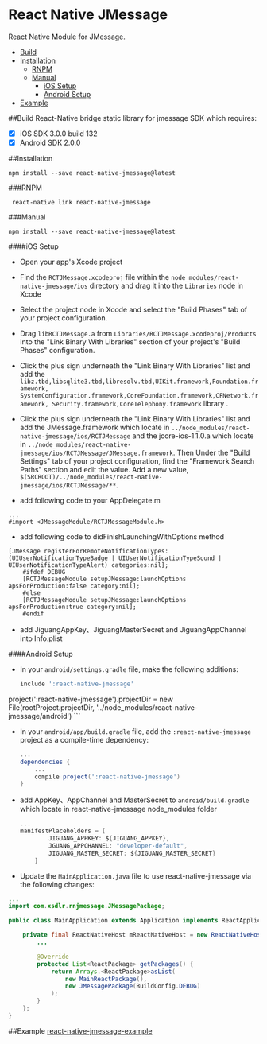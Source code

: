 # React Native JMessage

React Native Module for JMessage.

* [Build](#build)
* [Installation](#installation)
  * [RNPM](#rnpm)
  * [Manual](#manual)
    * [iOS Setup](#ios-setup)
    * [Android Setup](#android-setup)
* [Example](#example)

##Build
React-Native bridge static library for jmessage SDK which requires:

- [x] iOS SDK 3.0.0 build 132
- [x] Android SDK 2.0.0

##Installation
```shell
npm install --save react-native-jmessage@latest
```
###RNPM
```
 react-native link react-native-jmessage
```
###Manual
```shell
npm install --save react-native-jmessage@latest
```
####iOS Setup

* Open your app's Xcode project

* Find the `RCTJMessage.xcodeproj` file within the `node_modules/react-native-jmessage/ios` directory  and drag it into the `Libraries` node in Xcode

* Select the project node in Xcode and select the "Build Phases" tab of your project configuration.

* Drag `libRCTJMessage.a` from `Libraries/RCTJMessage.xcodeproj/Products` into the "Link Binary With Libraries" section of your project's "Build Phases" configuration.

* Click the plus sign underneath the "Link Binary With Libraries" list and add the `libz.tbd,libsqlite3.tbd,libresolv.tbd,UIKit.framework,Foundation.framework,
SystemConfiguration.framework,CoreFoundation.framework,CFNetwork.framework,
Security.framework,CoreTelephony.framework` library .

* Click the plus sign underneath the "Link Binary With Libraries" list and add the JMessage.framework which locate in `../node_modules/react-native-jmessage/ios/RCTJMessage` and the jcore-ios-1.1.0.a which locate in `../node_modules/react-native-jmessage/ios/RCTJMessage/JMessage.framework`. Then Under the "Build Settings" tab of your project configuration, find the "Framework Search Paths" section and edit the value. Add a new value, `$(SRCROOT)/../node_modules/react-native-jmessage/ios/RCTJMessage/**`.

* add following code to your AppDelegate.m 
```objectiv-c
...
#import <JMessageModule/RCTJMessageModule.h>
```
* add following code to didFinishLaunchingWithOptions method
```objectiv-c
[JMessage registerForRemoteNotificationTypes:(UIUserNotificationTypeBadge | UIUserNotificationTypeSound | UIUserNotificationTypeAlert) categories:nil];
	#ifdef DEBUG
	[RCTJMessageModule setupJMessage:launchOptions apsForProduction:false category:nil];
	#else
	[RCTJMessageModule setupJMessage:launchOptions apsForProduction:true category:nil];
	#endif
```
* add JiguangAppKey、JiguangMasterSecret and JiguangAppChannel into Info.plist

####Android Setup

* In your `android/settings.gradle` file, make the following additions:

    ```gradle
    include ':react-native-jmessage'
project(':react-native-jmessage').projectDir = new File(rootProject.projectDir, '../node_modules/react-native-jmessage/android')
    ```

* In your `android/app/build.gradle` file, add the `:react-native-jmessage` project as a compile-time dependency:

    ```gradle
    ...
    dependencies {
        ...
        compile project(':react-native-jmessage')
    }
    ```
* add AppKey、AppChannel and MasterSecret to `android/build.gradle` which locate in react-native-jmessage node_modules folder

    ```gradle
    ...
  manifestPlaceholders = [
            JIGUANG_APPKEY: ${JIGUANG_APPKEY},
            JGUANG_APPCHANNEL: "developer-default",
            JIGUANG_MASTER_SECRET: ${JIGUANG_MASTER_SECRET}
        ]
    ```
* Update the `MainApplication.java` file to use react-native-jmessage via the following changes:

```java
...
import com.xsdlr.rnjmessage.JMessagePackage;

public class MainApplication extends Application implements ReactApplication {

    private final ReactNativeHost mReactNativeHost = new ReactNativeHost(this) {
        ...

        @Override
        protected List<ReactPackage> getPackages() {
            return Arrays.<ReactPackage>asList(
                new MainReactPackage(),
                new JMessagePackage(BuildConfig.DEBUG)
            );
        }
    };
}
```
##Example
[react-native-jmessage-example](https://github.com/xsdlr/react-native-jmessage-example)


